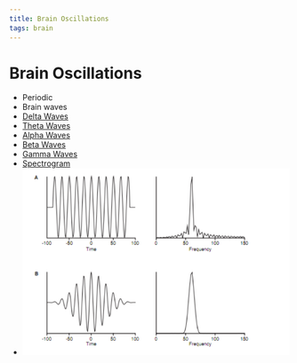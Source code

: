 ```yaml
---
title: Brain Oscillations
tags: brain
---
```


# Brain Oscillations
- Periodic 
- Brain waves
- [Delta Waves](Delta%20Waves.md)
- [Theta Waves](Theta%20Waves.md)
- [Alpha Waves](Alpha%20Waves.md)
- [Beta Waves](Beta%20Waves.md)
- [Gamma Waves](Gamma%20Waves.md)
- [Spectrogram](Spectrogram.md)
- ![im](assets/Pasted%20Image%2020220502160132.png)
































































































